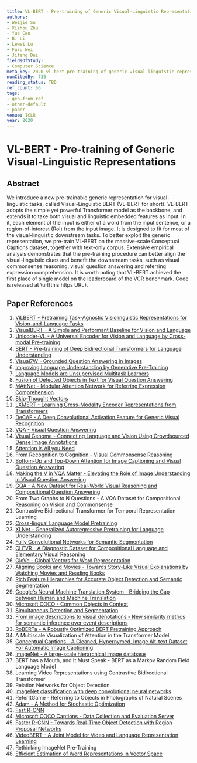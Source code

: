 ```yaml
---
title: VL-BERT - Pre-training of Generic Visual-Linguistic Representations
authors:
- Weijie Su
- Xizhou Zhu
- Yue Cao
- B. Li
- Lewei Lu
- Furu Wei
- Jifeng Dai
fieldsOfStudy:
- Computer Science
meta_key: 2020-vl-bert-pre-training-of-generic-visual-linguistic-representations
numCitedBy: 735
reading_status: TBD
ref_count: 56
tags:
- gen-from-ref
- other-default
- paper
venue: ICLR
year: 2020
---
```


# VL-BERT - Pre-training of Generic Visual-Linguistic Representations

## Abstract

We introduce a new pre-trainable generic representation for visual-linguistic tasks, called Visual-Linguistic BERT (VL-BERT for short). VL-BERT adopts the simple yet powerful Transformer model as the backbone, and extends it to take both visual and linguistic embedded features as input. In it, each element of the input is either of a word from the input sentence, or a region-of-interest (RoI) from the input image. It is designed to fit for most of the visual-linguistic downstream tasks. To better exploit the generic representation, we pre-train VL-BERT on the massive-scale Conceptual Captions dataset, together with text-only corpus. Extensive empirical analysis demonstrates that the pre-training procedure can better align the visual-linguistic clues and benefit the downstream tasks, such as visual commonsense reasoning, visual question answering and referring expression comprehension. It is worth noting that VL-BERT achieved the first place of single model on the leaderboard of the VCR benchmark. Code is released at \url{this https URL}.

## Paper References

1. [ViLBERT - Pretraining Task-Agnostic Visiolinguistic Representations for Vision-and-Language Tasks](2019-vilbert-pretraining-task-agnostic-visiolinguistic-representations-for-vision-and-language-tasks)
2. [VisualBERT - A Simple and Performant Baseline for Vision and Language](2019-visualbert-a-simple-and-performant-baseline-for-vision-and-language)
3. [Unicoder-VL - A Universal Encoder for Vision and Language by Cross-modal Pre-training](2020-unicoder-vl-a-universal-encoder-for-vision-and-language-by-cross-modal-pre-training)
4. [BERT - Pre-training of Deep Bidirectional Transformers for Language Understanding](2019-bert.md)
5. [Visual7W - Grounded Question Answering in Images](2016-visual7w-grounded-question-answering-in-images)
6. [Improving Language Understanding by Generative Pre-Training](2018-improving-language-understanding-by-generative-pre-training)
7. [Language Models are Unsupervised Multitask Learners](2019-language-models-are-unsupervised-multitask-learners)
8. [Fusion of Detected Objects in Text for Visual Question Answering](2019-fusion-of-detected-objects-in-text-for-visual-question-answering)
9. [MAttNet - Modular Attention Network for Referring Expression Comprehension](2018-mattnet-modular-attention-network-for-referring-expression-comprehension)
10. [Skip-Thought Vectors](2015-skip-thought-vectors)
11. [LXMERT - Learning Cross-Modality Encoder Representations from Transformers](2019-lxmert-learning-cross-modality-encoder-representations-from-transformers)
12. [DeCAF - A Deep Convolutional Activation Feature for Generic Visual Recognition](2014-decaf-a-deep-convolutional-activation-feature-for-generic-visual-recognition)
13. [VQA - Visual Question Answering](2015-vqa-visual-question-answering)
14. [Visual Genome - Connecting Language and Vision Using Crowdsourced Dense Image Annotations](2016-visual-genome-connecting-language-and-vision-using-crowdsourced-dense-image-annotations)
15. [Attention is All you Need](2017-attention-is-all-you-need)
16. [From Recognition to Cognition - Visual Commonsense Reasoning](2019-from-recognition-to-cognition-visual-commonsense-reasoning)
17. [Bottom-Up and Top-Down Attention for Image Captioning and Visual Question Answering](2018-bottom-up-and-top-down-attention-for-image-captioning-and-visual-question-answering)
18. [Making the V in VQA Matter - Elevating the Role of Image Understanding in Visual Question Answering](2017-making-the-v-in-vqa-matter-elevating-the-role-of-image-understanding-in-visual-question-answering)
19. [GQA - A New Dataset for Real-World Visual Reasoning and Compositional Question Answering](2019-gqa-a-new-dataset-for-real-world-visual-reasoning-and-compositional-question-answering)
20. From Two Graphs to N Questions - A VQA Dataset for Compositional Reasoning on Vision and Commonsense
21. Contrastive Bidirectional Transformer for Temporal Representation Learning
22. [Cross-lingual Language Model Pretraining](2019-cross-lingual-language-model-pretraining)
23. [XLNet - Generalized Autoregressive Pretraining for Language Understanding](2019-xlnet-generalized-autoregressive-pretraining-for-language-understanding)
24. [Fully Convolutional Networks for Semantic Segmentation](2017-fully-convolutional-networks-for-semantic-segmentation)
25. [CLEVR - A Diagnostic Dataset for Compositional Language and Elementary Visual Reasoning](2017-clevr-a-diagnostic-dataset-for-compositional-language-and-elementary-visual-reasoning)
26. [GloVe - Global Vectors for Word Representation](2014-glove-global-vectors-for-word-representation)
27. [Aligning Books and Movies - Towards Story-Like Visual Explanations by Watching Movies and Reading Books](2015-aligning-books-and-movies-towards-story-like-visual-explanations-by-watching-movies-and-reading-books)
28. [Rich Feature Hierarchies for Accurate Object Detection and Semantic Segmentation](2014-rich-feature-hierarchies-for-accurate-object-detection-and-semantic-segmentation)
29. [Google's Neural Machine Translation System - Bridging the Gap between Human and Machine Translation](2016-google-s-neural-machine-translation-system-bridging-the-gap-between-human-and-machine-translation)
30. [Microsoft COCO - Common Objects in Context](2014-microsoft-coco-common-objects-in-context)
31. [Simultaneous Detection and Segmentation](2014-simultaneous-detection-and-segmentation)
32. [From image descriptions to visual denotations - New similarity metrics for semantic inference over event descriptions](2014-from-image-descriptions-to-visual-denotations-new-similarity-metrics-for-semantic-inference-over-event-descriptions)
33. [RoBERTa - A Robustly Optimized BERT Pretraining Approach](2019-roberta-a-robustly-optimized-bert-pretraining-approach)
34. A Multiscale Visualization of Attention in the Transformer Model
35. [Conceptual Captions - A Cleaned, Hypernymed, Image Alt-text Dataset For Automatic Image Captioning](2018-conceptual-captions-a-cleaned-hypernymed-image-alt-text-dataset-for-automatic-image-captioning)
36. [ImageNet - A large-scale hierarchical image database](2009-imagenet-a-large-scale-hierarchical-image-database)
37. BERT has a Mouth, and It Must Speak - BERT as a Markov Random Field Language Model
38. Learning Video Representations using Contrastive Bidirectional Transformer
39. Relation Networks for Object Detection
40. [ImageNet classification with deep convolutional neural networks](2012-alexnet.md)
41. ReferItGame - Referring to Objects in Photographs of Natural Scenes
42. [Adam - A Method for Stochastic Optimization](2015-adam-a-method-for-stochastic-optimization)
43. [Fast R-CNN](2015-fast-r-cnn)
44. [Microsoft COCO Captions - Data Collection and Evaluation Server](2015-microsoft-coco-captions-data-collection-and-evaluation-server)
45. [Faster R-CNN - Towards Real-Time Object Detection with Region Proposal Networks](2015-faster-r-cnn-towards-real-time-object-detection-with-region-proposal-networks)
46. [VideoBERT - A Joint Model for Video and Language Representation Learning](2019-videobert-a-joint-model-for-video-and-language-representation-learning)
47. Rethinking ImageNet Pre-Training
48. [Efficient Estimation of Word Representations in Vector Space](2013-efficient-estimation-of-word-representations-in-vector-space)
